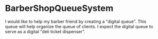 # BarberShopQueueSystem
I would like to help my barber friend by creating a "digital queue". This queue will help organize the queue of clients. I expect the digital queue to serve as a digital "deli ticket dispenser".
